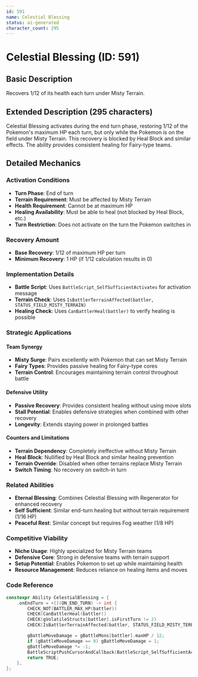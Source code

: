 ```yaml
---
id: 591
name: Celestial Blessing
status: ai-generated
character_count: 295
---
```


# Celestial Blessing (ID: 591)

## Basic Description
Recovers 1/12 of its health each turn under Misty Terrain.

## Extended Description (295 characters)
Celestial Blessing activates during the end turn phase, restoring 1/12 of the Pokemon's maximum HP each turn, but only while the Pokemon is on the field under Misty Terrain. This recovery is blocked by Heal Block and similar effects. The ability provides consistent healing for Fairy-type teams.

## Detailed Mechanics

### Activation Conditions
- **Turn Phase**: End of turn
- **Terrain Requirement**: Must be affected by Misty Terrain
- **Health Requirement**: Cannot be at maximum HP
- **Healing Availability**: Must be able to heal (not blocked by Heal Block, etc.)
- **Turn Restriction**: Does not activate on the turn the Pokemon switches in

### Recovery Amount
- **Base Recovery**: 1/12 of maximum HP per turn
- **Minimum Recovery**: 1 HP (if 1/12 calculation results in 0)

### Implementation Details
- **Battle Script**: Uses `BattleScript_SelfSufficientActivates` for activation message
- **Terrain Check**: Uses `IsBattlerTerrainAffected(battler, STATUS_FIELD_MISTY_TERRAIN)`
- **Healing Check**: Uses `CanBattlerHeal(battler)` to verify healing is possible

### Strategic Applications

#### Team Synergy
- **Misty Surge**: Pairs excellently with Pokemon that can set Misty Terrain
- **Fairy Types**: Provides passive healing for Fairy-type cores
- **Terrain Control**: Encourages maintaining terrain control throughout battle

#### Defensive Utility
- **Passive Recovery**: Provides consistent healing without using move slots
- **Stall Potential**: Enables defensive strategies when combined with other recovery
- **Longevity**: Extends staying power in prolonged battles

#### Counters and Limitations
- **Terrain Dependency**: Completely ineffective without Misty Terrain
- **Heal Block**: Nullified by Heal Block and similar healing prevention
- **Terrain Override**: Disabled when other terrains replace Misty Terrain
- **Switch Timing**: No recovery on switch-in turn

### Related Abilities
- **Eternal Blessing**: Combines Celestial Blessing with Regenerator for enhanced recovery
- **Self Sufficient**: Similar end-turn healing but without terrain requirement (1/16 HP)
- **Peaceful Rest**: Similar concept but requires Fog weather (1/8 HP)

### Competitive Viability
- **Niche Usage**: Highly specialized for Misty Terrain teams
- **Defensive Core**: Strong in defensive teams with terrain support
- **Setup Potential**: Enables Pokemon to set up while maintaining health
- **Resource Management**: Reduces reliance on healing items and moves

### Code Reference
```cpp
constexpr Ability CelestialBlessing = {
    .onEndTurn = +[](ON_END_TURN) -> int {
        CHECK_NOT(BATTLER_MAX_HP(battler))
        CHECK(CanBattlerHeal(battler))
        CHECK(gVolatileStructs[battler].isFirstTurn != 2)
        CHECK(IsBattlerTerrainAffected(battler, STATUS_FIELD_MISTY_TERRAIN))

        gBattleMoveDamage = gBattleMons[battler].maxHP / 12;
        if (gBattleMoveDamage == 0) gBattleMoveDamage = 1;
        gBattleMoveDamage *= -1;
        BattleScriptPushCursorAndCallback(BattleScript_SelfSufficientActivates);
        return TRUE;
    },
};
```